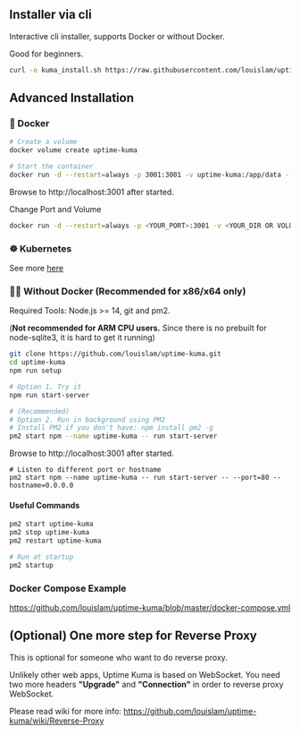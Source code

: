 ## Installer via cli

Interactive cli installer, supports Docker or without Docker. 

Good for beginners.

```bash
curl -o kuma_install.sh https://raw.githubusercontent.com/louislam/uptime-kuma/master/install.sh && sudo bash kuma_install.sh
```


## Advanced Installation

### 🐳 Docker

```bash
# Create a volume
docker volume create uptime-kuma

# Start the container
docker run -d --restart=always -p 3001:3001 -v uptime-kuma:/app/data --name uptime-kuma louislam/uptime-kuma:1
```

Browse to http://localhost:3001 after started.

Change Port and Volume

```bash
docker run -d --restart=always -p <YOUR_PORT>:3001 -v <YOUR_DIR OR VOLUME>:/app/data --name uptime-kuma louislam/uptime-kuma:1
```

### ☸️ Kubernetes

See more [here](kubernetes/README.md) 

### 💪🏻 Without Docker (Recommended for x86/x64 only)

Required Tools: Node.js >= 14, git and pm2.

(**Not recommended for ARM CPU users.** Since there is no prebuilt for node-sqlite3, it is hard to get it running)

```bash
git clone https://github.com/louislam/uptime-kuma.git
cd uptime-kuma
npm run setup

# Option 1. Try it
npm run start-server

# (Recommended)
# Option 2. Run in background using PM2
# Install PM2 if you don't have: npm install pm2 -g
pm2 start npm --name uptime-kuma -- run start-server

```

Browse to http://localhost:3001 after started.

```
# Listen to different port or hostname
pm2 start npm --name uptime-kuma -- run start-server -- --port=80 --hostname=0.0.0.0
```

#### Useful Commands

```bash
pm2 start uptime-kuma
pm2 stop uptime-kuma
pm2 restart uptime-kuma

# Run at startup
pm2 startup
```

### Docker Compose Example

https://github.com/louislam/uptime-kuma/blob/master/docker-compose.yml

## (Optional) One more step for Reverse Proxy

This is optional for someone who want to do reverse proxy.

Unlikely other web apps, Uptime Kuma is based on WebSocket. You need two more headers **"Upgrade"** and **"Connection"** in order to reverse proxy WebSocket.

Please read wiki for more info:
https://github.com/louislam/uptime-kuma/wiki/Reverse-Proxy
